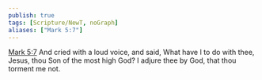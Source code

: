 ```yaml
---
publish: true
tags: [Scripture/NewT, noGraph]
aliases: ["Mark 5:7"]
---
```

[Mark 5:7](https://churchofjesuschrist.org/study/scriptures/nt/mark/5?lang=eng&id=p7#p7) And cried with a loud voice, and said, What have I to do with thee, Jesus, thou Son of the most high God? I adjure thee by God, that thou torment me not.
